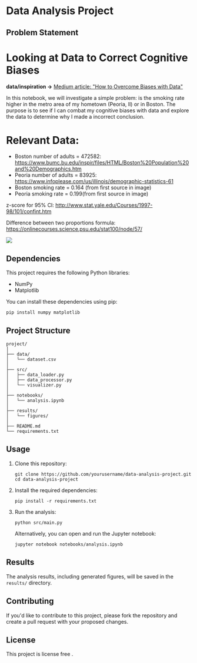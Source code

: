 # Data Analysis Project

## Problem Statement

#  Looking at Data to Correct Cognitive Biases

<b>data/inspiration -></b> [Medium article: "How to Overcome Biases with Data"](https://medium.com/p/692c8c35f4a5)

In this notebook, we will investigate a simple problem: is the smoking rate higher in the metro area of my hometown (Peoria, Il) or in Boston. The purpose is to see if I can combat my cognitive biases with data and explore the data to determine why I made a incorrect conclusion.

# Relevant Data:

* Boston number of adults = 472582: https://www.bumc.bu.edu/inspir/files/HTML/Boston%20Population%20and%20Demographics.htm
* Peoria number of adults = 83925: https://www.infoplease.com/us/illinois/demographic-statistics-61
* Boston smoking rate = 0.164 (from first source in image)
* Peoria smoking rate = 0.199(from first source in image)

z-score for 95% CI: http://www.stat.yale.edu/Courses/1997-98/101/confint.htm

Difference between two proportions formula: https://onlinecourses.science.psu.edu/stat100/node/57/

![](images/rates_smoking.PNG)


## Dependencies

This project requires the following Python libraries:

- NumPy
- Matplotlib

You can install these dependencies using pip:

```
pip install numpy matplotlib
```

## Project Structure

```
project/
│
├── data/
│   └── dataset.csv
│
├── src/
│   ├── data_loader.py
│   ├── data_processor.py
│   └── visualizer.py
│
├── notebooks/
│   └── analysis.ipynb
│
├── results/
│   └── figures/
│
├── README.md
└── requirements.txt
```

## Usage

1. Clone this repository:
   ```
   git clone https://github.com/yourusername/data-analysis-project.git
   cd data-analysis-project
   ```

2. Install the required dependencies:
   ```
   pip install -r requirements.txt
   ```

3. Run the analysis:
   ```
   python src/main.py
   ```

   Alternatively, you can open and run the Jupyter notebook:
   ```
   jupyter notebook notebooks/analysis.ipynb
   ```

## Results

The analysis results, including generated figures, will be saved in the `results/` directory.

## Contributing

If you'd like to contribute to this project, please fork the repository and create a pull request with your proposed changes.

## License

This project is license free .
